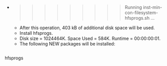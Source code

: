 * >>>>>>>>> Running inst-min-con-filesystem-hfsprogs.sh ...
  * After this operation, 403 kB of additional disk space will be used.
  * Install hfsprogs.
  * Disk size = 1024464K. Space Used = 584K. Runtime = 00:00:00:01.
  * The following NEW packages will be installed:
  ```bash
hfsprogs
  ```

